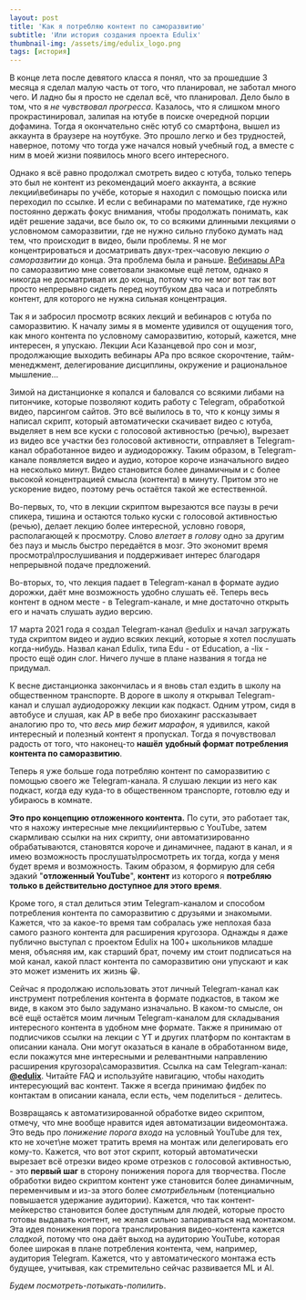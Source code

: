 ```yaml
---
layout: post
title: 'Как я потребляю контент по саморазвитию'
subtitle: 'Или история создания проекта Edulix'
thumbnail-img: /assets/img/edulix_logo.png
tags: [история]
---
```


В конце лета после девятого класса я понял, что за прошедшие 3 месяца я сделал малую часть от того, что планировал, не заботал много чего. И ладно бы я просто не сделал всё, что планировал. Дело было в том, что я *не чувствовал прогресса*. Казалось, что я слишком много прокрастинировал, залипая на ютубе в поиске очередной порции дофамина. Тогда я окончательно снёс ютуб со смартфона, вышел из аккаунта в браузере на ноутбуке. Это прошло легко и без трудностей, наверное, потому что тогда уже начался новый учебный год, а вместе с ним в моей жизни появилось много всего интересного.

Однако я всё равно продолжал смотреть видео с ютуба, только теперь это был не контент из рекомендаций моего аккаунта, а всякие лекции\вебинары по учёбе, которые я находил с помощью поиска или переходил по ссылке. И если с вебинарами по математике, где нужно постоянно держать фокус внимания, чтобы продолжать понимать, как идёт решение задачи, все было ок, то со всякими длинными лекциями о условномом саморазвитии, где не нужно сильно глубоко думать над тем, что происходит в видео, были проблемы. Я не мог концентрироваться и досматривать двух-трех-часовую лекцию *о саморазвитии* до конца. Эта проблема была и раньше. [Вебинары АРа](https://t.me/edulix/1271) по саморазвитию мне советовали знакомые ещё летом, однако я никогда не досматривал их до конца, потому что не мог вот так вот просто непрерывно сидеть перед ноутбуком два часа и потреблять контент, для которого не нужна сильная концентрация.

Так я и забросил просмотр всяких лекций и вебинаров с ютуба по саморазвитию. К началу зимы я в моменте удивился от ощущения того, как много контента по условному саморазвитию, который, кажется, мне интересен, я упускаю. Лекции Аси Казанцевой про сон и мозг, продолжающие выходить вебинары АРа про всякое скорочтение, тайм-менеджмент, делегирование дисциплины, окружение и рациональное мышление...

Зимой на дистанционке я копался и баловался со всякими либами на питончике, которые позволяют кодить работу с Telegram, обработкой видео, парсингом сайтов. Это всё вылилось в то, что к концу зимы я написал скрипт, который автоматически скачивает видео с ютуба, выделяет в нем все куски с голосовой активностью (речью), вырезает из видео все участки без голосовой активности, отправляет в Telegram-канал обработанное видео и аудиодорожку. Таким образом, в Telegram-канале появляется видео и аудио, которое короче изначального видео на несколько минут. Видео становится более динамичным и с более высокой концентрацией смысла (контента) в минуту. Притом это не ускорение видео, поэтому речь остаётся такой же естественной.

Во-первых, то, что в лекции скриптом вырезаются все паузы в речи спикера, тишина и остаются только куски с голосовой активностью (речью), делает лекцию более интересной, условно говоря, располагающей к просмотру. Слово *влетает в голову* одно за другим без пауз и мысль быстро передаётся в мозг. Это экономит время просмотра\прослушивания и поддерживает интерес благодаря непрерывной подаче предложений.

Во-вторых, то, что лекция падает в Telegram-канал в формате аудио дорожки, даёт мне возможность удобно слушать её. Теперь весь контент в одном месте - в Telegram-канале, и мне достаточно открыть его и начать слушать аудио версию.

17 марта 2021 года я создал Telegram-канал @edulix и начал загружать туда скриптом видео и аудио всяких лекций, которые я хотел послушать когда-нибудь. Назвал канал Edulix, типа Edu - от Education, а -lix - просто ещё один слог. Ничего лучше в плане названия я тогда не придумал.

К весне дистанционка закончилась и я вновь стал ездить в школу на общественном транспорте. В дороге в школу я открывал Telegram-канал и слушал аудиодорожку лекции как подкаст. Одним утром, сидя в автобусе и слушая, как АР в вебе про биохакинг рассказывает аналогию про то, что *весь мир бежит марафон*, я удивился, какой интересный и полезный контент я пропускал. Тогда я почувствовал радость от того, что наконец-то **нашёл** **удобный формат потребления контента по саморазвитию**.

Теперь я уже больше года потребляю контент по саморазвитию с помощью своего же Telegram-канала. Я слушаю лекции из него как подкаст, когда еду куда-то в общественном транспорте, готовлю еду и убираюсь в комнате.

**Это про концепцию отложенного контента.** По сути, это работает так, что я нахожу интересные мне лекции\интервью с YouTube, затем скармливаю ссылки на них скрипту, они автоматизированно обрабатываются, становятся короче и динамичнее, падают в канал, и я имею возможность прослушать\просмотреть их тогда, когда у меня будет время и возможность. Таким образом, я формирую для себя эдакий "**отложенный YouTube**", **контент** из которого я **потребляю** **только в действительно доступное для этого время**.

Кроме того, я стал делиться этим Telegram-каналом и способом потребления контента по саморазвитию с друзьями и знакомыми. Кажется, что за какое-то время там собралась уже неплохая база самого разного контента для расширения кругозора. Однажды я даже публично выступал с проектом Edulix на 100+ школьников младше меня, объясняя им, как старший брат, почему им стоит подписаться на мой канал, какой пласт контента по саморазвитию они упускают и как это может изменить их жизнь 😀.

Сейчас я продолжаю использовать этот личный Telegram-канал как инструмент потребления контента в формате подкастов, в таком же виде, в каком это было задумано изначально. В каком-то смысле, он всё ещё остаётся моим личным Telegram-каналом для складывания интересного контента в удобном мне формате. Также я принимаю от подписчиков ссылки на лекции с YT и других платформ по контактам в описании канала. Они могут оказаться в канале в обработанном виде, если покажутся мне интересными и релевантными направлению расширения кругозора\саморазвития. Ссылка на сам Telegram-канал: **[@edulix](https://t.me/edulix)**. Читайте FAQ и используйте навигацию, чтобы находить интересующий вас контент. Также я всегда принимаю фидбек по контактам в описании канала, если есть, чем поделиться - делитесь.

Возвращаясь к автоматизированной обработке видео скриптом, отмечу, что мне вообще нравится идея автоматизации видеомонтажа. Это ведь про *понижение порога входа* на условный YouTube для тех, кто не хочет\не может тратить время на монтаж или делегировать его кому-то. Кажется, что вот этот скрипт, который автоматически вырезает всё отрезки видео кроме отрезков с голосовой активностью, - это **первый шаг** в сторону понижения порога для творчества. После обработки видео скриптом контент уже становится более динамичным, переменчивым и из-за этого более *смотрибельным* (потенциально повышается удержание аудитории). Кажется, что так контент-мейкерство становится более доступным для людей, которые просто готовы выдавать контент, не желая сильно запариваться над монтажом. Эта идея понижения порога транслирования видео-контента кажется *сладкой*, потому что она даёт выход на аудиторию YouTube, которая более широкая в плане потребления контента, чем, например, аудитория Telegram. Кажется, что у автоматического монтажа есть будущее, учитывая, как стремительно сейчас развивается ML и AI.

*Будем посмотреть-потыкать-попилить*.
